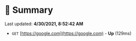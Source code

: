 # 📖 Summary
Last updated: **4/30/2021, 8:52:42 AM**

- `GET` [https://google.com](https://google.com) - **Up** (129ms)
